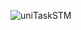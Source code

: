 ![uniTaskSTM](https://user-images.githubusercontent.com/20067832/125735494-b6cfc1f8-8a7a-464f-9fa2-b7b53615dea6.png)
